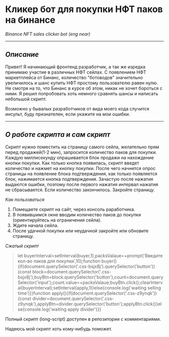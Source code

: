 # Кликер бот для покупки НФТ паков на бинансе
_Binance NFT sales clicker bot (eng near)_

___
## _Описание_

Привет! Я начинающий фронтенд разработчик, а так же изредка принимаю участие в различных НФТ сейлах. С появлением НФТ маркетплейса от Бинанс, количество "ботоводов" значительно увеличилось и шанс купить НФТ простому пользователю равен нулю. Не смотря на то, что Бинанс в курсе об этом, никак не  хочет бороться с ними. Я решил попробовать хоть немного сравнять шансы и написать небольшой скрипт.

Возможно у бывалых разработчиков от вида моего кода случится инсульт, буду признателен, если укажите на мои ошибки.
___
## _О работе скрипта и сам скрипт_

Скрипт нужно поместить на страницу самого сейла, желательно прям перед продажей(1-2 мин), запросится количество паков для покупки. Каждую миллисекунду опрашивается блок продажи на нахождение кнопки покупки. Как только кнопка появилась, скрипт введет количество и нажмет на кнопку покупки. После чего начнется опрос страницы на появление блока подтверждения, как только появляется блок, нажимается кнопка подтверждения. Зачастую после нажатия выдаются ошибки, поэтому после первого нажатия интервал нажатия не сбрасывается. Если количество закончилось. Закройте страницу.

_Как пользоваться_
1. Помещаете скрипт на сайт, через  консоль раработчика.
2. В появившимся окне вводим количество паков до покупки (ориентируйтесь на ограничения сейла).
3. Ждите начала сейла.
4. После удачной покупки или неудачной закройте или обновите страницу.

_Сжатый скрипт_
>let buyerInterval=setInterval(buyer,1),packsValaue=+prompt('Введите кол-во паков для покупки',10);function buyer(){if(document.querySelector('.css-bsjx8j').querySelector('button')){const block=document.querySelector('.css-bsjx8j'),buyBtn=block.querySelector('button'),count=document.querySelector('input');count.value=+packsValaue;buyBtn.click();clearInterval(buyerInterval);setInterval(apply,1)}else{console.log('waiting selling time')}}function apply(){if(document.querySelector('.css-z9ynqk')){const divider=document.querySelector('.css-z9ynqk'),applyBtn=divider.querySelector('button');applyBtn.click()}else{console.log('waiting apply divider')}}

Полный скрипт (long-script) доступен в репозитории с комментариями.

Надеюсь мой скрипт хоть кому-нибудь поможет.
